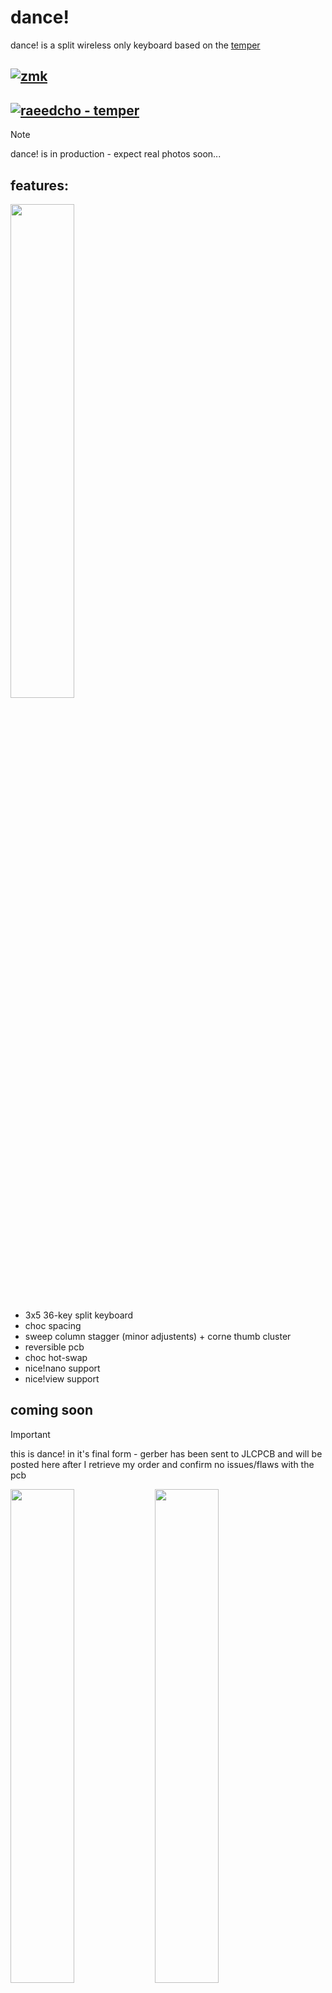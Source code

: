 # dance!

dance! is a split wireless only keyboard based on the [temper](https://github.com/raeedcho/temper) 

## [![zmk](https://img.shields.io/badge/zmk-black?logo=github&logoColor=white)](https://github.com/chase-hunter/zmk) 
## [![raeedcho - temper](https://img.shields.io/badge/raeedcho-temper-black)](https://github.com/raeedcho/temperhttps://)

>[!NOTE]
>dance! is in production - expect real photos soon...

## features:

<img src="https://github.com/chase-hunter/dance/assets/122387925/128138db-ea23-4355-b14e-fbd5832ec106" width="45%">


- 3x5 36-key split keyboard
- choc spacing
- sweep column stagger (minor adjustents) + corne thumb cluster
- reversible pcb
- choc hot-swap
- nice!nano support
- nice!view support

## coming soon

>[!IMPORTANT]
> this is dance! in it's final form -
> gerber has been sent to JLCPCB and will be posted here after I retrieve my order and confirm no issues/flaws with the pcb

<img src="https://github.com/chase-hunter/dance/assets/122387925/94323257-2859-4b21-b86a-9f5eb17a6241" width="45%"></img> <img src="https://github.com/chase-hunter/dance/assets/122387925/dcf5c2d0-ed8e-44e9-a65d-de3a69d26a33" width="45%"></img> <img src="https://github.com/chase-hunter/dance/assets/122387925/44262620-e935-404d-bc6e-a6f973d51810" width="45%"></img> <img src="https://github.com/chase-hunter/dance/assets/122387925/494d0d1b-17ab-49ba-87f1-347f054642df" width="45%"></img>




